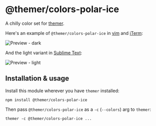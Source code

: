 # @themer/colors-polar-ice

A chilly color set for [themer](https://github.com/mjswensen/themer).

Here's an example of `@themer/colors-polar-ice` in [vim](https://github.com/mjswensen/themer/tree/master/cli/packages/themer-vim) and [iTerm](https://github.com/mjswensen/themer/tree/master/cli/packages/iterm):

![Preview - dark](https://cdn.jsdelivr.net/gh/mjswensen/themer@a186c8585721d5defbf4cb1bc94165144d4dd35a/cli/packages/themer-colors-polar-ice/assets/themer-colors-polar-ice-dark.png)

And the light variant in [Sublime Text](https://github.com/mjswensen/themer/tree/master/cli/packages/themer-sublime-text):

![Preview - light](https://cdn.jsdelivr.net/gh/mjswensen/themer@a186c8585721d5defbf4cb1bc94165144d4dd35a/cli/packages/themer-colors-polar-ice/assets/themer-colors-polar-ice-light.png)

## Installation & usage

Install this module wherever you have `themer` installed:

    npm install @themer/colors-polar-ice

Then pass `@themer/colors-polar-ice` as a `-c` (`--colors`) arg to `themer`:

    themer -c @themer/colors-polar-ice ...
